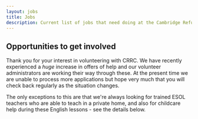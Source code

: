 ```yaml
---
layout: jobs
title: Jobs
description: Current list of jobs that need doing at the Cambridge Refugee Resettlement Campaign
---
```


## Opportunities to get involved

Thank you for your interest in volunteering with CRRC. We have recently experienced a *huge* increase in offers of help and our volunteer administrators are working their way through these. At the present time we are unable to process more applications but hope very much that you will check back regularly as the situation changes.

The only exceptions to this are that we're always looking for trained ESOL teachers who are able to teach in a private home, and also for childcare help during these English lessons - see the details below.

<!-- We always need enthusiastic people to volunteer for the organization. We can't offer money but it's extremely rewarding to see your work directly helping local refugees. You will meet a bunch of fascinating people if you work with us. We are also very happy to write recommendation letters and give out certificates for the soft skills you acquire during your work with us if this is of help to you.

Please note that taking on a permanent volunteering role requires you to work about 4 hours a week and that you should be able to make this time commitment for at least half a year - we want to avoid too much flux. -->

